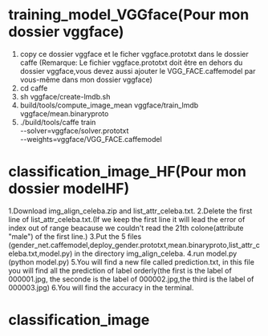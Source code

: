 # training_model_VGGface(Pour mon dossier vggface)
1.  copy ce dossier vggface et le ficher vggface.prototxt dans le dossier caffe 
(Remarque: Le fichier vggface.prototxt doit être en dehors du dossier vggface,vous devez aussi ajouter le VGG_FACE.caffemodel par vous-même dans mon dossier vggface)
2.  cd caffe
3.  sh vggface/create-lmdb.sh
4.  build/tools/compute_image_mean vggface/train_lmdb vggface/mean.binaryproto
5.  ./build/tools/caffe train \
    --solver=vggface/solver.prototxt \
    --weights=vggface/VGG_FACE.caffemodel



# classification_image_HF(Pour mon dossier modelHF)
1.Download img_align_celeba.zip and list_attr_celeba.txt.
2.Delete the first line of list_attr_celeba.txt.(If we keep the first line it will lead the error of index out of range beacause we couldn't read the 21th colone(attribute "male") of the first line.)
3.Put the 5 files (gender_net.caffemodel,deploy_gender.prototxt,mean.binaryproto,list_attr_celeba.txt,model.py) in the directory img_align_celeba.
4.run model.py (python model.py)
5.You will find a new file called prediction.txt, in this file you will find all the prediction of label orderly(the first is the label of 000001.jpg, the seconde is the label of 000002.jpg,the third is the label of 000003.jpg)
6.You will find the accuracy in the terminal.
# classification_image
